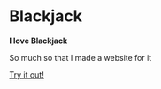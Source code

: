 # Blackjack

**I love Blackjack**

So much so that I made a website for it

[Try it out!](https://effervescent808.github.io/)

